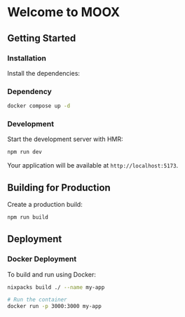 # Welcome to MOOX

## Getting Started

### Installation

Install the dependencies:

### Dependency

```bash
docker compose up -d
```

### Development

Start the development server with HMR:

```bash
npm run dev
```

Your application will be available at `http://localhost:5173`.

## Building for Production

Create a production build:

```bash
npm run build
```

## Deployment

### Docker Deployment

To build and run using Docker:

```bash
nixpacks build ./ --name my-app

# Run the container
docker run -p 3000:3000 my-app
```
